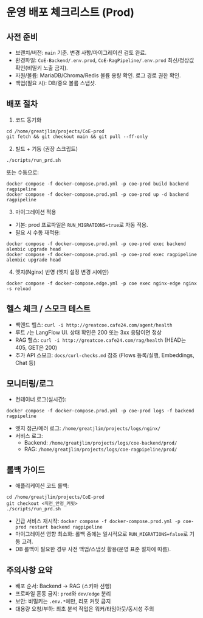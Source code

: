 # 운영 배포 체크리스트 (Prod)

## 사전 준비
- 브랜치/버전: `main` 기준. 변경 사항/마이그레이션 검토 완료.
- 환경파일: `CoE-Backend/.env.prod`, `CoE-RagPipeline/.env.prod` 최신/정상값 확인(비밀키 노출 금지).
- 자원/볼륨: MariaDB/Chroma/Redis 볼륨 용량 확인. 로그 경로 권한 확인.
- 백업(필요 시): DB/중요 볼륨 스냅샷.

## 배포 절차
1) 코드 동기화
```
cd /home/greatjlim/projects/CoE-prod
git fetch && git checkout main && git pull --ff-only
```

2) 빌드 + 기동 (권장 스크립트)
```
./scripts/run_prd.sh
```
또는 수동으로:
```
docker compose -f docker-compose.prod.yml -p coe-prod build backend ragpipeline
docker compose -f docker-compose.prod.yml -p coe-prod up -d backend ragpipeline
```

3) 마이그레이션 적용
- 기본: prod 프로파일은 `RUN_MIGRATIONS=true`로 자동 적용.
- 필요 시 수동 재적용:
```
docker compose -f docker-compose.prod.yml -p coe-prod exec backend alembic upgrade head
docker compose -f docker-compose.prod.yml -p coe-prod exec ragpipeline alembic upgrade head
```

4) 엣지(Nginx) 반영 (엣지 설정 변경 시에만)
```
docker compose -f docker-compose.edge.yml -p coe exec nginx-edge nginx -s reload
```

## 헬스 체크 / 스모크 테스트
- 백엔드 헬스: `curl -i http://greatcoe.cafe24.com/agent/health`
- 루트 `/`는 LangFlow UI. 상태 확인은 200 또는 3xx 응답이면 정상
- RAG 헬스: `curl -i http://greatcoe.cafe24.com/rag/health` (HEAD는 405, GET은 200)
- 추가 API 스모크: `docs/curl-checks.md` 참조 (Flows 등록/실행, Embeddings, Chat 등)

## 모니터링/로그
- 컨테이너 로그(실시간):
```
docker compose -f docker-compose.prod.yml -p coe-prod logs -f backend ragpipeline
```
- 엣지 접근/에러 로그: `/home/greatjlim/projects/logs/nginx/`
- 서비스 로그: 
  - Backend: `/home/greatjlim/projects/logs/coe-backend/prod/`
  - RAG: `/home/greatjlim/projects/logs/coe-ragpipeline/prod/`

## 롤백 가이드
- 애플리케이션 코드 롤백:
```
cd /home/greatjlim/projects/CoE-prod
git checkout <직전_안정_커밋>
./scripts/run_prd.sh
```
- 긴급 서비스 재시작: `docker compose -f docker-compose.prod.yml -p coe-prod restart backend ragpipeline`
- 마이그레이션 영향 최소화: 롤백 중에는 일시적으로 `RUN_MIGRATIONS=false`로 기동 고려.
- DB 롤백이 필요한 경우 사전 백업/스냅샷 활용(운영 표준 절차에 따름).

## 주의사항 요약
- 배포 순서: Backend → RAG (스키마 선행) 
- 프로파일 혼동 금지: `prod`와 `dev/edge` 분리
- 보안: 비밀키는 `.env.*`에만, 리포 커밋 금지
- 대용량 요청/부하: 최초 분석 작업은 워커/타임아웃/동시성 주의
